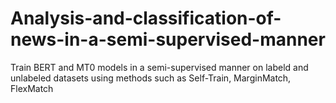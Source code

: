 # Analysis-and-classification-of-news-in-a-semi-supervised-manner
Train BERT and MT0 models in a semi-supervised manner on labeld and unlabeled datasets using methods such as Self-Train, MarginMatch, FlexMatch
